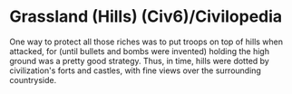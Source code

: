 # Grassland (Hills) (Civ6)/Civilopedia

One way to protect all those riches was to put troops on top of hills when attacked, for (until bullets and bombs were invented) holding the high ground was a pretty good strategy. Thus, in time, hills were dotted by civilization's forts and castles, with fine views over the surrounding countryside.